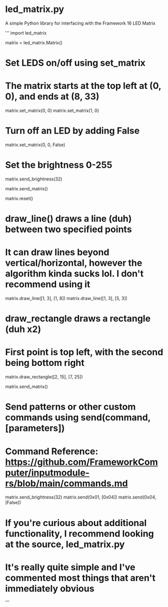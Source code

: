 # led_matrix.py
A simple Python library for interfacing with the Framework 16 LED Matrix

'''
import led_matrix

matrix = led_matrix.Matrix()

# Set LEDS on/off using set_matrix
# The matrix starts at the top left at (0, 0), and ends at (8, 33)
matrix.set_matrix(0, 0)
matrix.set_matrix(1, 0)

# Turn off an LED by adding False
matrix.set_matrix(0, 0, False)

# Set the brightness 0-255
matrix.send_brightness(32)

matrix.send_matrix()

matrix.reset()

# draw_line() draws a line (duh) between two specified points
# It can draw lines beyond vertical/horizontal, however the algorithm kinda sucks lol. I don't recommend using it
matrix.draw_line([1, 3], [1, 8])
matrix.draw_line([1, 3], [5, 3])

# draw_rectangle draws a rectangle (duh x2)
# First point is top left, with the second being bottom right
matrix.draw_rectangle([2, 15], [7, 25])

matrix.send_matrix()

# Send patterns or other custom commands using send(command, [parameters])
# Command Reference: https://github.com/FrameworkComputer/inputmodule-rs/blob/main/commands.md
matrix.send_brightness(32)
matrix.send(0x01, [0x04])
matrix.send(0x04, [False])

# If you're curious about additional functionality, I recommend looking at the source, led_matrix.py
# It's really quite simple and I've commented most things that aren't immediately obvious

'''
